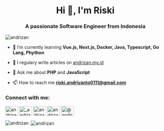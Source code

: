 <h1 align="center">Hi 👋, I'm Riski</h1>
<h3 align="center">A passionate Software Engineer from Indonesia</h3>

<p align="left"> <img src="https://komarev.com/ghpvc/?username=andrizan&label=Profile%20views&color=0e75b6&style=flat" alt="andrizan" /> </p>

- 🌱 I’m currently learning **Vue.js, Next.js, Docker, Java, Typescript, Go Lang, Phython**

- 📝 I regulary write articles on [andrizan.my.id](https://andrizan.my.id)

- 💬 Ask me about **PHP** and **JavaScript**

- 📫 How to reach me **riski.andriyanto0111@gmail.com**

<h3 align="left">Connect with me:</h3>
<p align="left">
<a href="https://dev.to/andrizan" target="blank"><img align="center" src="https://cdn.jsdelivr.net/npm/simple-icons@3.0.1/icons/dev-dot-to.svg" alt="andrizan" height="30" width="40" /></a>
<a href="https://twitter.com/_andrizan" target="blank"><img align="center" src="https://cdn.jsdelivr.net/npm/simple-icons@3.0.1/icons/twitter.svg" alt="_andrizan" height="30" width="40" /></a>
<a href="https://linkedin.com/in/andrizan" target="blank"><img align="center" src="https://cdn.jsdelivr.net/npm/simple-icons@3.0.1/icons/linkedin.svg" alt="andrizan" height="30" width="40" /></a>
<a href="https://stackoverflow.com/users/7614663" target="blank"><img align="center" src="https://cdn.jsdelivr.net/npm/simple-icons@3.0.1/icons/stackoverflow.svg" alt="andrizan" height="30" width="40" /></a>
<a href="https://medium.com/@andrizan" target="blank"><img align="center" src="https://cdn.jsdelivr.net/npm/simple-icons@3.0.1/icons/medium.svg" alt="@andrizan" height="30" width="40" /></a>
</p>

<p><img align="left" src="https://github-readme-stats.vercel.app/api/top-langs?username=andrizan&show_icons=true&locale=en&layout=compact" alt="andrizan" /></p>

<p>&nbsp;<img align="center" src="https://github-readme-stats.vercel.app/api?username=andrizan&show_icons=true&locale=en" alt="andrizan" /></p>
